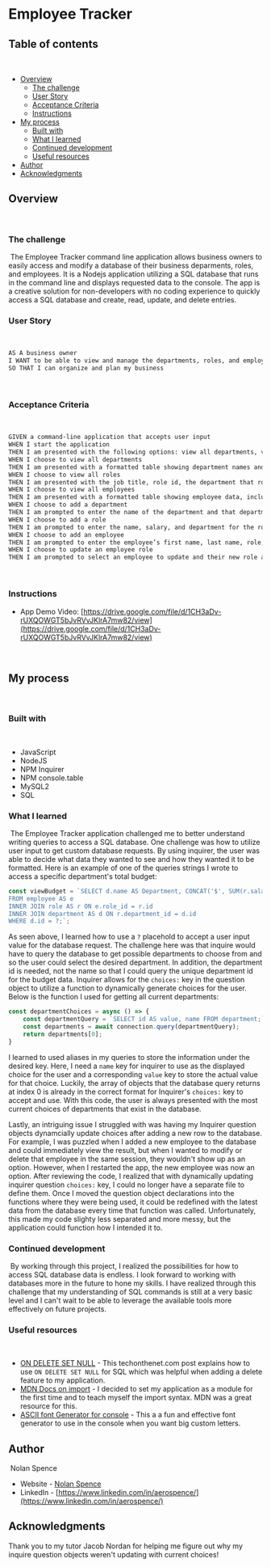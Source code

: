 # Employee Tracker

## Table of contents
​
- [Overview](#overview)
  - [The challenge](#the-challenge)
  - [User Story](#user-story)
  - [Acceptance Criteria](#acceptance-criteria)
  - [Instructions](#instructions)
- [My process](#my-process)
  - [Built with](#built-with)
  - [What I learned](#what-i-learned)
  - [Continued development](#continued-development)
  - [Useful resources](#useful-resources)
- [Author](#author)
- [Acknowledgments](#acknowledgments)
​
​
## Overview
​
### The challenge
​
The Employee Tracker command line application allows business owners to easily access and modify a database of their business deparments, roles, and employees.  It is a Nodejs application utilizing a SQL database that runs in the command line and displays requested data to the console.  The app is a creative solution for non-developers with no coding experience to quickly access a SQL database and create, read, update, and delete entries.
​
### User Story
​
```md
AS A business owner
I WANT to be able to view and manage the departments, roles, and employees in my company
SO THAT I can organize and plan my business
```
​
### Acceptance Criteria
​
```md
GIVEN a command-line application that accepts user input
WHEN I start the application
THEN I am presented with the following options: view all departments, view all roles, view all employees, add a department, add a role, add an employee, and update an employee role
WHEN I choose to view all departments
THEN I am presented with a formatted table showing department names and department ids
WHEN I choose to view all roles
THEN I am presented with the job title, role id, the department that role belongs to, and the salary for that role
WHEN I choose to view all employees
THEN I am presented with a formatted table showing employee data, including employee ids, first names, last names, job titles, departments, salaries, and managers that the employees report to
WHEN I choose to add a department
THEN I am prompted to enter the name of the department and that department is added to the database
WHEN I choose to add a role
THEN I am prompted to enter the name, salary, and department for the role and that role is added to the database
WHEN I choose to add an employee
THEN I am prompted to enter the employee’s first name, last name, role, and manager, and that employee is added to the database
WHEN I choose to update an employee role
THEN I am prompted to select an employee to update and their new role and this information is updated in the database
```

​
​
### Instructions

- App Demo Video: [https://drive.google.com/file/d/1CH3aDv-rUXQOWGT5bJvRVvJKlrA7mw82/view](https://drive.google.com/file/d/1CH3aDv-rUXQOWGT5bJvRVvJKlrA7mw82/view)

<br>

## My process
​
### Built with
​
- JavaScript
- NodeJS
- NPM Inquirer
- NPM console.table
- MySQL2
- SQL
​
### What I learned
​
The Employee Tracker application challenged me to better understand writing queries to access a SQL database. One challenge was how to utilize user input to get custom database requests.  By using inquirer, the user was able to decide what data they wanted to see and how they wanted it to be formatted.  Here is an example of one of the queries strings I wrote to access a specific department's total budget:

```js
const viewBudget = `SELECT d.name AS Department, CONCAT('$', SUM(r.salary)) AS Budget
FROM employee AS e
INNER JOIN role AS r ON e.role_id = r.id
INNER JOIN department AS d ON r.department_id = d.id
WHERE d.id = ?;`;
```
As seen above, I learned how to use a `?` placehold to accept a user input value for the database request.  The challenge here was that inquire would have to query the database to get possible departments to choose from and so the user could select the desired department.  In addition, the department id is needed, not the name so that I could query the unique department id for the budget data.  Inquirer allows for the `choices:` key in the question object to utilize a function to dynamically generate choices for the user.  Below is the function I used for getting all current departments:

```js
const departmentChoices = async () => {
    const departmentQuery = `SELECT id AS value, name FROM department;`;
    const departments = await connection.query(departmentQuery);
    return departments[0];
}
```
I learned to used aliases in my queries to store the information under the desired key.  Here, I need a `name` key for inquirer to use as the displayed choice for the user and a corresponding `value` key to store the actual value for that choice.  Luckily, the array of objects that the database query returns at index 0 is already in the correct format for Inquirer's `choices:` key to accept and use.  With this code, the user is always presented with the most current choices of departments that exist in the database.

Lastly, an intriguing issue I struggled with was having my Inquirer question objects dynamcially update choices after adding a new row to the database.  For example, I was puzzled when I added a new employee to the database and could immediately view the result, but when I wanted to modify or delete that employee in the same session, they wouldn't show up as an option.  However, when I restarted the app, the new employee was now an option.  After reviewing the code, I realized that with dynamically updating inquirer question `choices:` key, I could no longer have a separate file to define them.  Once I moved the question object declarations into the functions where they were being used, it could be redefined with the latest data from the database every time that function was called.  Unfortunately, this made my code slighty less separated and more messy, but the application could function how I intended it to.
​
### Continued development
​
By working through this project, I realized the possibilities for how to access SQL database data is endless.  I look forward to working with databases more in the future to hone my skills.  I have realized through this challenge that my understanding of SQL commands is still at a very basic level and I can't wait to be able to leverage the available tools more effectively on future projects.
​
### Useful resources
​
- [ON DELETE SET NULL](https://www.techonthenet.com/sql_server/foreign_keys/foreign_delete_null.php#:~:text=What%20is%20a%20foreign%20key,be%20deleted%20in%20SQL%20Server.) - This techonthenet.com post explains how to use `ON DELETE SET NULL` for SQL which was helpful when adding a delete feature to my application.
- [MDN Docs on import](https://developer.mozilla.org/en-US/docs/Web/JavaScript/Reference/Statements/import) - I decided to set my application as a module for the first time and to teach myself the import syntax.  MDN was a great resource for this.
- [ASCII font Generator for console](https://patorjk.com/software/taag/#p=display&f=Graffiti&t=Type%20Something%20) - This a a fun and effective font generator to use in the console when you want big custom letters.
​
## Author
​
Nolan Spence
- Website - [Nolan Spence](https://unicorn-barf.github.io/Portfolio_Website_HTML_CSS/)
- LinkedIn - [https://www.linkedin.com/in/aerospence/](https://www.linkedin.com/in/aerospence/)
​
## Acknowledgments

Thank you to my tutor Jacob Nordan for helping me figure out why my inquire question objects weren't updating with current choices!